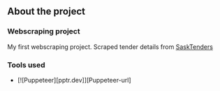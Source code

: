 ## About the project

### Webscraping project

My first webscraping project. Scraped tender details from [SaskTenders](https://sasktenders.ca/content/public/Search.aspx)

### Tools used

- [![Puppeteer][pptr.dev]][Puppeteer-url]

